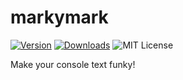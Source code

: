 # markymark

[![Version](https://pypip.in/v/markymark/badge.png)](https://crate.io/package/markymark)
[![Downloads](https://pypip.in/d/markymark/badge.png)](https://crate.io/package/markymark)
![MIT License](http://b.repl.ca/v1/License-MIT-red.png)


Make your console text funky!
